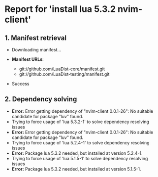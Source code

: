 # Report for 'install lua 5.3.2 nvim-client'


## 1. Manifest retrieval

- Downloading manifest...

- **Manifest URLs**:
    - git://github.com/LuaDist-core/manifest.git
    - git://github.com/LuaDist-testing/manifest.git
- Success

## 2. Dependency solving

- **Error:** Error getting dependency of "nvim-client 0.0.1-26": No suitable candidate for package "luv" found.
- Trying to force usage of 'lua 5.3.2-1' to solve dependency resolving issues
- **Error:** Error getting dependency of "nvim-client 0.0.1-26": No suitable candidate for package "luv" found.
- Trying to force usage of 'lua 5.2.4-1' to solve dependency resolving issues
- **Error:** Package lua 5.3.2 needed, but installed at version 5.2.4-1.
- Trying to force usage of 'lua 5.1.5-1' to solve dependency resolving issues
- **Error:** Package lua 5.3.2 needed, but installed at version 5.1.5-1.

